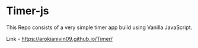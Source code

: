 # Timer-js
This Repo consists of a very simple timer app build using Vanilla JavaScript. 

Link - https://arokianivin09.github.io/Timer/
 
